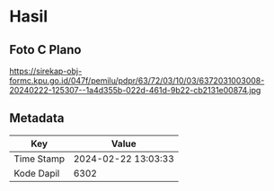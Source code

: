 # Hasil

## Foto C Plano

https://sirekap-obj-formc.kpu.go.id/047f/pemilu/pdpr/63/72/03/10/03/6372031003008-20240222-125307--1a4d355b-022d-461d-9b22-cb2131e00874.jpg


## Metadata

| Key        | Value               |
| ---------- | ------------------- |
| Time Stamp | 2024-02-22 13:03:33 |
| Kode Dapil | 6302                |



